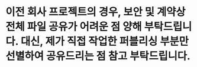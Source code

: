 # 이전 회사 프로젝트의 경우, 보안 및 계약상 전체 파일 공유가 어려운 점 양해 부탁드립니다. 대신, 제가 직접 작업한 퍼블리싱 부분만 선별하여 공유드리는 점 참고 부탁드립니다.
